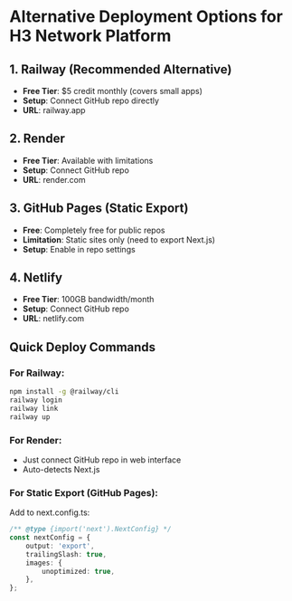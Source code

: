 # Alternative Deployment Options for H3 Network Platform

## 1. Railway (Recommended Alternative)

-   **Free Tier**: $5 credit monthly (covers small apps)
-   **Setup**: Connect GitHub repo directly
-   **URL**: railway.app

## 2. Render

-   **Free Tier**: Available with limitations
-   **Setup**: Connect GitHub repo
-   **URL**: render.com

## 3. GitHub Pages (Static Export)

-   **Free**: Completely free for public repos
-   **Limitation**: Static sites only (need to export Next.js)
-   **Setup**: Enable in repo settings

## 4. Netlify

-   **Free Tier**: 100GB bandwidth/month
-   **Setup**: Connect GitHub repo
-   **URL**: netlify.com

## Quick Deploy Commands

### For Railway:

```bash
npm install -g @railway/cli
railway login
railway link
railway up
```

### For Render:

-   Just connect GitHub repo in web interface
-   Auto-detects Next.js

### For Static Export (GitHub Pages):

Add to next.config.ts:

```typescript
/** @type {import('next').NextConfig} */
const nextConfig = {
    output: 'export',
    trailingSlash: true,
    images: {
        unoptimized: true,
    },
};
```
